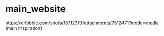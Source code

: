 # main_website
https://dribbble.com/shots/15712319/attachments/7512471?mode=media (main inspiration)

